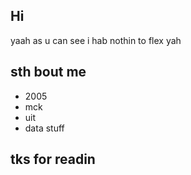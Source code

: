 ## Hi

yaah as u can see i hab nothin to flex yah

## sth bout me
- 2005
- mck
- uit
- data stuff

## tks for readin 

